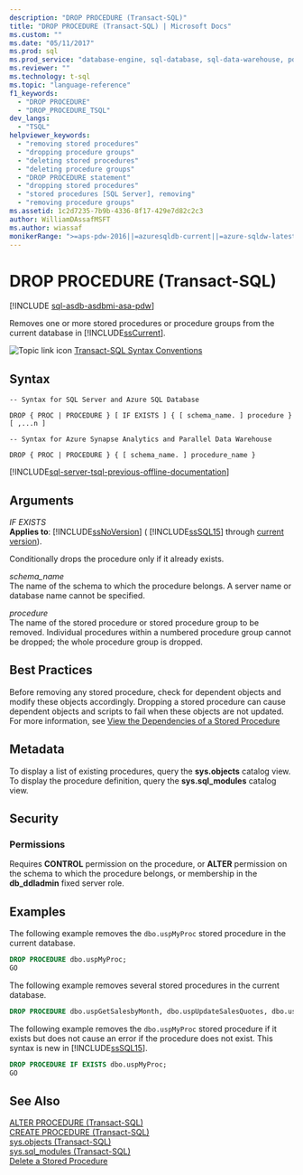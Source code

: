 ```yaml
---
description: "DROP PROCEDURE (Transact-SQL)"
title: "DROP PROCEDURE (Transact-SQL) | Microsoft Docs"
ms.custom: ""
ms.date: "05/11/2017"
ms.prod: sql
ms.prod_service: "database-engine, sql-database, sql-data-warehouse, pdw"
ms.reviewer: ""
ms.technology: t-sql
ms.topic: "language-reference"
f1_keywords: 
  - "DROP PROCEDURE"
  - "DROP_PROCEDURE_TSQL"
dev_langs: 
  - "TSQL"
helpviewer_keywords: 
  - "removing stored procedures"
  - "dropping procedure groups"
  - "deleting stored procedures"
  - "deleting procedure groups"
  - "DROP PROCEDURE statement"
  - "dropping stored procedures"
  - "stored procedures [SQL Server], removing"
  - "removing procedure groups"
ms.assetid: 1c2d7235-7b9b-4336-8f17-429e7d82c2c3
author: WilliamDAssafMSFT
ms.author: wiassaf
monikerRange: ">=aps-pdw-2016||=azuresqldb-current||=azure-sqldw-latest||>=sql-server-2016||>=sql-server-linux-2017||=azuresqldb-mi-current"
---
```

# DROP PROCEDURE (Transact-SQL)
[!INCLUDE [sql-asdb-asdbmi-asa-pdw](../../includes/applies-to-version/sql-asdb-asdbmi-asa-pdw.md)]

  Removes one or more stored procedures or procedure groups from the current database in [!INCLUDE[ssCurrent](../../includes/sscurrent-md.md)].  
  
 ![Topic link icon](../../database-engine/configure-windows/media/topic-link.gif "Topic link icon") [Transact-SQL Syntax Conventions](../../t-sql/language-elements/transact-sql-syntax-conventions-transact-sql.md)  
  
## Syntax  
  
```syntaxsql
-- Syntax for SQL Server and Azure SQL Database  
  
DROP { PROC | PROCEDURE } [ IF EXISTS ] { [ schema_name. ] procedure } [ ,...n ]  
```  
  
```syntaxsql
-- Syntax for Azure Synapse Analytics and Parallel Data Warehouse  
  
DROP { PROC | PROCEDURE } { [ schema_name. ] procedure_name }  
```  
  
[!INCLUDE[sql-server-tsql-previous-offline-documentation](../../includes/sql-server-tsql-previous-offline-documentation.md)]

## Arguments
 *IF EXISTS*  
 **Applies to**: [!INCLUDE[ssNoVersion](../../includes/ssnoversion-md.md)] ( [!INCLUDE[ssSQL15](../../includes/sssql15-md.md)] through [current version](https://go.microsoft.com/fwlink/p/?LinkId=299658)).  
  
 Conditionally drops the procedure only if it already exists.  
  
 *schema_name*  
 The name of the schema to which the procedure belongs. A server name or database name cannot be specified.  
  
 *procedure*  
 The name of the stored procedure or stored procedure group to be removed. Individual procedures within a numbered procedure group cannot be dropped; the whole procedure group is dropped.  
  
## Best Practices  
 Before removing any stored procedure, check for dependent objects and modify these objects accordingly. Dropping a stored procedure can cause dependent objects and scripts to fail when these objects are not updated. For more information, see [View the Dependencies of a Stored Procedure](../../relational-databases/stored-procedures/view-the-dependencies-of-a-stored-procedure.md)  
  
## Metadata  
 To display a list of existing procedures, query the **sys.objects** catalog view. To display the procedure definition, query the **sys.sql_modules** catalog view.  
  
## Security  
  
### Permissions  
 Requires **CONTROL** permission on the procedure, or **ALTER** permission on the schema to which the procedure belongs, or membership in the **db_ddladmin** fixed server role.  
  
## Examples  
 The following example removes the `dbo.uspMyProc` stored procedure in the current database.  
  
```sql  
DROP PROCEDURE dbo.uspMyProc;  
GO  
```  
  
 The following example removes several stored procedures in the current database.  
  
```sql  
DROP PROCEDURE dbo.uspGetSalesbyMonth, dbo.uspUpdateSalesQuotes, dbo.uspGetSalesByYear;  
```  
  
 The following example removes the `dbo.uspMyProc` stored procedure if it exists but does not cause an error if the procedure does not exist. This syntax is new in [!INCLUDE[ssSQL15](../../includes/sssql15-md.md)].  
  
```sql  
DROP PROCEDURE IF EXISTS dbo.uspMyProc;  
GO  
```  
  
  
## See Also  
 [ALTER PROCEDURE &#40;Transact-SQL&#41;](../../t-sql/statements/alter-procedure-transact-sql.md)   
 [CREATE PROCEDURE &#40;Transact-SQL&#41;](../../t-sql/statements/create-procedure-transact-sql.md)   
 [sys.objects &#40;Transact-SQL&#41;](../../relational-databases/system-catalog-views/sys-objects-transact-sql.md)   
 [sys.sql_modules &#40;Transact-SQL&#41;](../../relational-databases/system-catalog-views/sys-sql-modules-transact-sql.md)   
 [Delete a Stored Procedure](../../relational-databases/stored-procedures/delete-a-stored-procedure.md)  
  
  


